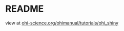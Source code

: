 # README

view at [ohi-science.org/ohimanual/tutorials/ohi_shiny](ohi-science.org/ohimanual/tutorials/ohi_shiny)

